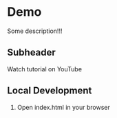 # Demo

Some description!!!

## Subheader
Watch tutorial on YouTube

## Local Development

1. Open index.html in your browser